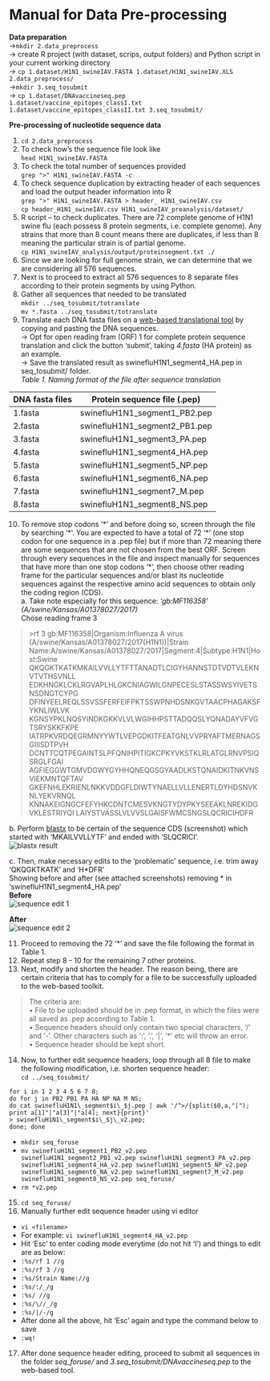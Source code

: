 # Manual for Data Pre-processing

**Data preparation**<br/>
→```mkdir 2.data_preprocess```<br/> 
→ create R project (with dataset, scrips, output folders) and Python script in your current working directory<br/> 
→ ```cp 1.dataset/H1N1_swineIAV.FASTA 1.dataset/H1N1_swineIAV.XLS 2.data_preprocess/```<br/>
→```mkdir 3.seq_tosubmit```<br/> 
→ ```cp 1.dataset/DNAvaccineseq.pep 1.dataset/vaccine_epitopes_classI.txt 1.dataset/vaccine_epitopes_classII.txt 3.seq_tosubmit/```<br/>

**Pre-processing of nucleotide sequence data**<br/>
1.	```cd 2.data_preprocess```<br/>
2.	To check how’s the sequence file look like<br/>
```head H1N1_swineIAV.FASTA```<br/>
3.	To check the total number of sequences provided<br/>
```grep ">" H1N1_swineIAV.FASTA -c```<br/>
4.	To check sequence duplication by extracting header of each sequences and load the output header information into R<br/>
```grep ">" H1N1_swineIAV.FASTA > header_ H1N1_swineIAV.csv```<br/>
```cp header_H1N1_swineIAV.csv H1N1_swineIAV_preanalysis/dataset/```<br/>
5.	R script – to check duplicates. There are 72 complete genome of H1N1 swine flu (each possess 8 protein segments, i.e. complete genome). Any strains that more than 8 count means there are duplicates, if less than 8 meaning the particular strain is of partial genome.<br/>
```cp H1N1_swineIAV_analysis/output/proteinsegment.txt ./```<br/> 
6.	Since we are looking for full genome strain, we can determine that we are considering all 576 sequences.<br/>
7.	Next is to proceed to extract all 576 sequences to 8 separate files according to their protein segments by using Python.<br/>
8.	Gather all sequences that needed to be translated<br/>
```mkdir ../seq_tosubmit/totranslate```<br/>
```mv *.fasta ../seq_tosubmit/totranslate```<br/>
9.	Translate each DNA fasta files on a [web-based translational tool](http://www.bioinformatics.org/sms2/translate.html) by copying and pasting the DNA sequences.<br/>
→ Opt for open reading fram (ORF) 1 for complete protein sequence translation and click the button ‘submit’, taking _4.fasta_ (HA protein) as an example.<br/>
→ Save the translated result as swinefluH1N1_segment4_HA.pep in  seq_tosubmit/ folder.<br/>
*Table 1. Naming format of the file after sequence translation*<br/>

|DNA fasta files|Protein sequence file (.pep)|
|---|---|
|1.fasta|swinefluH1N1_segment1_PB2.pep|
|2.fasta|swinefluH1N1_segment2_PB1.pep|
|3.fasta|swinefluH1N1_segment3_PA.pep|
|4.fasta|swinefluH1N1_segment4_HA.pep|
|5.fasta|swinefluH1N1_segment5_NP.pep|
|6.fasta|swinefluH1N1_segment6_NA.pep|
|7.fasta|swinefluH1N1_segment7_M.pep|
|8.fasta|swinefluH1N1_segment8_NS.pep|

10.	To remove stop codons ‘\*’ and before doing so, screen through the file by searching ‘\*’. You are expected to have a total of 72 ‘\*’ (one stop codon for one sequence in a .pep file) but if more than 72 meaning there are some sequences that are not chosen from the best ORF. Screen through every sequences in the file and inspect manually for sequences that have more than one stop codons ‘\*’, then choose other reading frame for the particular sequences and/or blast its nucleotide sequences against the respective amino acid sequences to obtain only the coding region (CDS).<br/>
a. Take note especially for this sequence: _‘gb:MF116358’ (A/swine/Kansas/A01378027/2017)_<br/>
 Chose reading frame 3<br/> 

>\>rf 3 gb:MF116358|Organism:Influenza A virus (A/swine/Kansas/A01378027/2017(H1N1))|Strain Name:A/swine/Kansas/A01378027/2017|Segment:4|Subtype:H1N1|Host:Swine QKQGKTKATKMKAILVVLLYTFTTANADTLCIGYHANNSTDTVDTVLEKNVTVTHSVNLL EDKHNGKLCKLRGVAPLHLGKCNIAGWILGNPECESLSTASSWSYIVETSNSDNGTCYPG DFINYEELREQLSSVSSFERFEIFPKTSSWPNHDSNKGVTAACPHAGAKSFYKNLIWLVK KGNSYPKLNQSYINDKGKKVLVLWGIHHPSTTADQQSLYQNADAYVFVGTSRYSKKFKPE IATRPKVRDQEGRMNYYWTLVEPGDKITFEATGNLVVPRYAFTMERNAGSGIIISDTPVH DCNTTCQTPEGAINTSLPFQNIHPITIGKCPKYVKSTKLRLATGLRNVPSIQSRGLFGAI AGFIEGGWTGMVDGWYGYHHQNEQGSGYAADLKSTQNAIDKITNKVNSVIEKMNTQFTAV GKEFNHLEKRIENLNKKVDDGFLDIWTYNAELLVLLENERTLDYHDSNVKNLYEKVRNQL KNNAKEIGNGCFEFYHKCDNTCMESVKNGTYDYPKYSEEAKLNREKIDGVKLESTRIYQI LAIYSTVASSLVLVVSLGAISFWMCSNGSLQCRICI*H*DFR<br/>

b. Perform [blastx](https://blast.ncbi.nlm.nih.gov/Blast.cgi?PROGRAM=blastx&PAGE_TYPE=BlastSearch&LINK_LOC=blasthome) to be certain of the sequence CDS (screenshot) which started with ‘MKAILVVLLYTF’ and ended with ‘SLQCRICI’.<br/>
![blastx result](/2.data_preprocess/blastx.png)<br/> 

c. Then, make necessary edits to the ‘problematic’ sequence, i.e. trim away ‘QKQGKTKATK’ and ‘H\*DFR’<br/>
 Showing before and after (see attached screenshots) removing \* in ‘swinefluH1N1_segment4_HA.pep’<br/>
 **Before**<br/>
 ![sequence edit 1](/2.data_preprocess/seq_edit1.png)<br/>

 **After**<br/>
 ![sequence edit 2](/2.data_preprocess/seq_edit2.png)<br/>
 
11.	Proceed to removing the 72 ‘\*’ and save the file following the format in Table 1.<br/>
12.	Repeat step 8 - 10 for the remaining 7 other proteins.<br/>
13.	Next, modify and shorten the header. The reason being, there are certain criteria that has to comply for a file to be successfully uploaded to the web-based toolkit.<br/>
>The criteria are:<br/>
•	File to be uploaded should be in .pep format, in which the files were all saved as .pep according to Table 1.<br/>
•	Sequence headers should only contain two special characters, ‘/’ and ‘-’. Other characters such as ‘:’, ‘.’, ‘|’, ‘*’ etc will throw an error.<br/>
•	Sequence header should be kept short.<br/>

14.	Now, to further edit sequence headers, loop through all 8 file to make the following modification, i.e. shorten sequence header:<br/>
```cd ../seq_tosubmit/```<br/>
```{awk }
for i in 1 2 3 4 5 6 7 8; 
do for j in PB2 PB1 PA HA NP NA M NS;
do cat swinefluH1N1\_segment$i\_$j.pep | awk '/^>/{split($0,a,"|"); print a[1]"|"a[3]"|"a[4]; next}{print}' 
> swinefluH1N1\_segment$i\_$j\_v2.pep; 
done; done
```
* ```mkdir seq_foruse```<br/>
* ```mv swinefluH1N1_segment1_PB2_v2.pep swinefluH1N1_segment2_PB1_v2.pep swinefluH1N1_segment3_PA_v2.pep swinefluH1N1_segment4_HA_v2.pep swinefluH1N1_segment5_NP_v2.pep swinefluH1N1_segment6_NA_v2.pep swinefluH1N1_segment7_M_v2.pep swinefluH1N1_segment8_NS_v2.pep seq_foruse/```<br/>
* ```rm *v2.pep```<br/>

15.	```cd seq_foruse/```<br/>
16.	Manually further edit sequence header using vi editor<br/>
* ```vi <filename>```<br/>
* For example: ```vi swinefluH1N1_segment4_HA_v2.pep```<br/>
* Hit ‘Esc’ to enter coding mode everytime (do not hit ‘I’) and things to edit are as below:<br/>
*  ```:%s/rf 1 //g```<br/>
*  ```:%s/rf 3 //g```<br/>
*  ```:%s/Strain Name://g```<br/>
*  ```:%s/:/_/g```<br/>
*  ```:%s/ //g```<br/>
*  ```:%s/\//_/g```<br/>
*  ```:%s/|/-/g```<br/>
* After done all the above, hit ‘Esc’ again and type the command below to save<br/>
*  ```:wq!```<br/>
17.	After done sequence header editing, proceed to submit all sequences in the folder *seq_foruse/* and *3.seq_tosubmit/DNAvaccineseq.pep* to the web-based tool.<br/>



